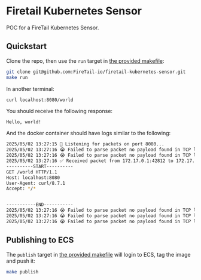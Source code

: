 # Firetail Kubernetes Sensor

POC for a FireTail Kubernetes Sensor.



## Quickstart

Clone the repo, then use the `run` target in [the provided makefile](./Makefile):

```bash
git clone git@github.com:FireTail-io/firetail-kubernetes-sensor.git
make run
```

In another terminal:

```bash
curl localhost:8080/world
```

You should receive the following response:

```
Hello, world!
```

And the docker container should have logs similar to the following:

```bash
2025/05/02 13:27:15 🧐 Listening for packets on port 8080...
2025/05/02 13:27:16 😭 Failed to parse packet no payload found in TCP layer
2025/05/02 13:27:16 😭 Failed to parse packet no payload found in TCP layer
2025/05/02 13:27:16 ✅ Received packet from 172.17.0.1:42812 to 172.17.0.3:8080 with payload:
----------START----------
GET /world HTTP/1.1
Host: localhost:8080
User-Agent: curl/8.7.1
Accept: */*


-----------END-----------
2025/05/02 13:27:16 😭 Failed to parse packet no payload found in TCP layer
2025/05/02 13:27:16 😭 Failed to parse packet no payload found in TCP layer
2025/05/02 13:27:16 😭 Failed to parse packet no payload found in TCP layer
```



## Publishing to ECS

The `publish` target in [the provided makefile](./Makefile) will login to ECS, tag the image and push it:

```bash
make publish
```
